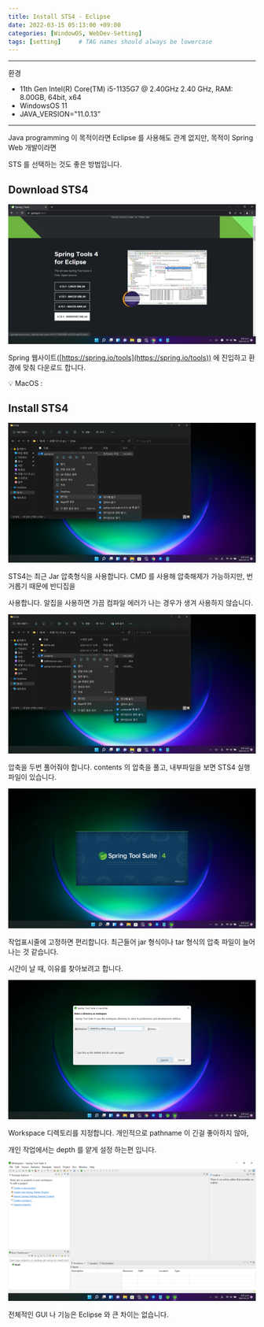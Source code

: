 ```yaml
---
title: Install STS4 - Eclipse
date: 2022-03-15 05:13:00 +09:00
categories: [WindowOS, WebDev-Setting]
tags: [setting]     # TAG names should always be lowercase
---
```


---

환경

- 11th Gen Intel(R) Core(TM) i5-1135G7 @ 2.40GHz   2.40 GHz, RAM: 8.00GB, 64bit, x64
- WindowsOS 11
- JAVA_VERSION="11.0.13”

---

Java programming 이 목적이라면 Eclipse 를 사용해도 관계 없지만, 목적이 Spring Web 개발이라면

STS 를 선택하는 것도 좋은 방법입니다. 

## Download STS4

![3.png](/Post_img/WindowOS/Install%20STS4/3.png)

Spring 웹사이트([https://spring.io/tools](https://spring.io/tools)) 에 진입하고 환경에 맞춰 다운로드 합니다.

💡 MacOS :

## Install STS4

![5.png](/Post_img/WindowOS/Install%20STS4/5.png)

STS4는 최근 Jar 압축형식을 사용합니다. CMD 를 사용해 압축해제가 가능하지만, 번거롭기 때문에 반디집을 

사용합니다. 알집을 사용하면 가끔 컴파일 에러가 나는 경우가 생겨 사용하지 않습니다.

![6.png](/Post_img/WindowOS/Install%20STS4/6.png)

압축을 두번 풀어줘야 합니다. contents 의 압축을 풀고, 내부파일을 보면 STS4 실행 파일이 있습니다.

![10.png](/Post_img/WindowOS/Install%20STS4/10.png)

작업표시줄에 고정하면 편리합니다. 최근들어 jar 형식이나 tar 형식의 압축 파일이 늘어나는 것 같습니다.

시간이 날 때, 이유를 찾아보려고 합니다.

![11.png](/Post_img/WindowOS/Install%20STS4/11.png)

Workspace 디렉토리를 지정합니다. 개인적으로 pathname 이 긴걸 좋아하지 않아, 

개인 작업에서는 depth 를 얕게 설정 하는편 입니다.

![12.png](/Post_img/WindowOS/Install%20STS4/12.png)

전체적인 GUI 나 기능은 Eclipse 와 큰 차이는 없습니다.